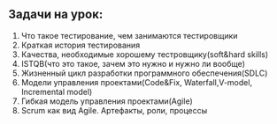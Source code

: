 ## Задачи на урок:

1. Что такое тестирование, чем занимаются тестировщики
2. Краткая история тестирования
3. Качества, необходимые хорошему тестровщику(soft&hard skills)
4. ISTQB(что это такое, зачем это нужно и нужно ли вообще)
5. Жизненный цикл разработки программного обеспечения(SDLC)
6. Модели управления проектами(Code&Fix, Waterfall,V-model, Incremental model)
7. Гибкая модель управления проектами(Agile)
8. Scrum как вид Agile. Артефакты, роли, процессы